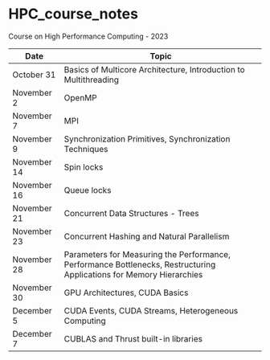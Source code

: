 # HPC_course_notes
Course on High Performance Computing - 2023


| Date       | Topic                                                             |
|------------|------------------------------------------------------------------|
| October 31 | Basics of Multicore Architecture, Introduction to Multithreading |
| November 2  | OpenMP                                                           |
| November 7  | MPI                                                              |
| November 9  | Synchronization Primitives, Synchronization Techniques         |
| November 14 | Spin locks                                                        |
| November 16 | Queue locks                                                       |
| November 21 | Concurrent Data Structures - Trees                                |
| November 23 | Concurrent Hashing and Natural Parallelism                       |
| November 28 | Parameters for Measuring the Performance, Performance Bottlenecks, Restructuring Applications for Memory Hierarchies |
| November 30 | GPU Architectures, CUDA Basics                                   |
| December 5  | CUDA Events, CUDA Streams, Heterogeneous Computing                |
| December 7  | CUBLAS and Thrust built-in libraries                              |
